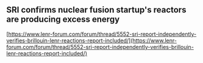 ## SRI confirms nuclear fusion startup's reactors are producing excess energy
  
  [https://www.lenr-forum.com/forum/thread/5552-sri-report-independently-verifies-brillouin-lenr-reactions-report-included/](https://www.lenr-forum.com/forum/thread/5552-sri-report-independently-verifies-brillouin-lenr-reactions-report-included/)